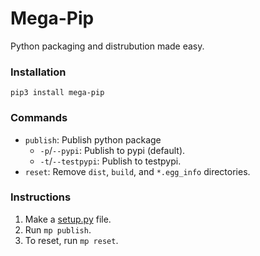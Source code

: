 # Mega-Pip
Python packaging and distrubution made easy.

### Installation

    pip3 install mega-pip

### Commands
- `publish`: Publish python package
  - `-p`/`--pypi`: Publish to pypi (default).
  - `-t`/`--testpypi`: Publish to testpypi.
- `reset`: Remove `dist`, `build`, and `*.egg_info` directories.

### Instructions
1. Make a [setup.py](https://github.com/navdeep-G/setup.py) file.
2. Run `mp publish`.
3. To reset, run `mp reset`.